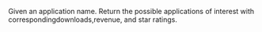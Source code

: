 Given an application name. Return the possible applications of interest with correspondingdownloads,revenue, and star ratings.
